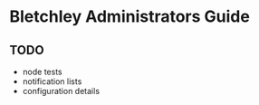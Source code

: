 # Bletchley Administrators Guide

## TODO 

* node tests
* notification lists
* configuration details
